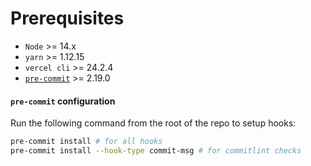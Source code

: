 # Prerequisites

* `Node` >= 14.x
* `yarn` >= 1.12.15
* `vercel cli` >= 24.2.4
* [`pre-commit`](https://pre-commit.com/) >= 2.19.0

#### `pre-commit` configuration

Run the following command from the root of the repo to setup hooks:

```bash
pre-commit install # for all hooks
pre-commit install --hook-type commit-msg # for commitlint checks
```
